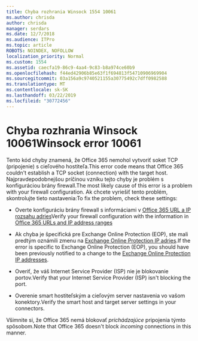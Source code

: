 ```yaml
---
title: Chyba rozhrania Winsock 1554 10061
ms.author: chrisda
author: chrisda
manager: serdars
ms.date: 12/7/2018
ms.audience: ITPro
ms.topic: article
ROBOTS: NOINDEX, NOFOLLOW
localization_priority: Normal
ms.custom: 1554
ms.assetid: caecfa19-86c9-4aa4-9c83-b8a974ce60b9
ms.openlocfilehash: f44ed42906b85e63f1f694813f54710906969904
ms.sourcegitcommit: 03a156a9c9740521155a30775492c7dff0982588
ms.translationtype: MT
ms.contentlocale: sk-SK
ms.lasthandoff: 03/22/2019
ms.locfileid: "30772456"
---
```

# <a name="winsock-error-10061"></a><span data-ttu-id="cf0c8-102">Chyba rozhrania Winsock 10061</span><span class="sxs-lookup"><span data-stu-id="cf0c8-102">Winsock error 10061</span></span>

<span data-ttu-id="cf0c8-103">Tento kód chyby znamená, že Office 365 nemohol vytvoriť soket TCP (pripojenie) s cieľového hostiteľa.</span><span class="sxs-lookup"><span data-stu-id="cf0c8-103">This error code means that Office 365 couldn't establish a TCP socket (connection) with the target host.</span></span> <span data-ttu-id="cf0c8-104">Najpravdepodobnejšou príčinou vzniku tejto chyby je problém s konfiguráciou brány firewall.</span><span class="sxs-lookup"><span data-stu-id="cf0c8-104">The most likely cause of this error is a problem with your firewall configuration.</span></span> <span data-ttu-id="cf0c8-105">Ak chcete vyriešiť tento problém, skontrolujte tieto nastavenia:</span><span class="sxs-lookup"><span data-stu-id="cf0c8-105">To fix the problem, check these settings:</span></span>
  
- <span data-ttu-id="cf0c8-106">Overte konfiguráciu brány firewall s informáciami v [Office 365 URL a IP rozsahu adries](https://docs.microsoft.com/office365/enterprise/urls-and-ip-address-ranges)</span><span class="sxs-lookup"><span data-stu-id="cf0c8-106">Verify your firewall configuration with the information in [Office 365 URLs and IP address ranges](https://docs.microsoft.com/office365/enterprise/urls-and-ip-address-ranges)</span></span>
    
- <span data-ttu-id="cf0c8-107">Ak chyba je špecifická pre Exchange Online Protection (EOP), ste mali predtým oznámili zmenu na [Exchange Online Protection IP adries](https://docs.microsoft.com/office365/SecurityCompliance/eop/exchange-online-protection-ip-addresses).</span><span class="sxs-lookup"><span data-stu-id="cf0c8-107">If the error is specific to Exchange Online Protection (EOP), you should have been previously notified to a change to the [Exchange Online Protection IP addresses](https://docs.microsoft.com/office365/SecurityCompliance/eop/exchange-online-protection-ip-addresses).</span></span>
    
- <span data-ttu-id="cf0c8-108">Overiť, že váš Internet Service Provider (ISP) nie je blokovanie portov.</span><span class="sxs-lookup"><span data-stu-id="cf0c8-108">Verify that your Internet Service Provider (ISP) isn't blocking the port.</span></span>
    
- <span data-ttu-id="cf0c8-109">Overenie smart hostiteľským a cieľovým server nastavenia vo vašom konektory.</span><span class="sxs-lookup"><span data-stu-id="cf0c8-109">Verify the smart host and target server settings in your connectors.</span></span>
    
<span data-ttu-id="cf0c8-110">Všimnite si, že Office 365 nemá blokovať *prichádzajúce* pripojenia týmto spôsobom.</span><span class="sxs-lookup"><span data-stu-id="cf0c8-110">Note that Office 365 doesn't block  *incoming*  connections in this manner.</span></span> 
  


